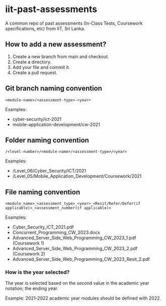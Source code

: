 # iit-past-assessments
A common repo of past assessments (In-Class Tests, Coursework specifications, etc) from IIT, Sri Lanka.

## How to add a new assessment?
1. Create a new branch from main and checkout.
2. Create a directory.
3. Add your file and commit it.
4. Create a pull request.

## Git branch naming convention
`<module-name>/<assessment-type>-<year>`

Examples:
- cyber-security/ict-2021
- mobile-application-development/cw-2021

## Folder naming convention
`/<level-number>/<module-name>/<assessment-type>/<year>`

Examples:
- /Level_06/Cyber_Security/ICT/2021
- /Level_05/Mobile_Application_Development/Coursework/2021

## File naming convention
`<module_name>_<assessment_type>_<year>_<Resit/Refer/Defer(if applicable)>_<assessment_number(if applicable)>`

Examples:
- Cyber_Security_ICT_2021.pdf
- Concurrent_Programming_CW_2023.docx
- Advanced_Server_Side_Web_Programming_CW_2023_1.pdf (Coursework 1)
- Advanced_Server_Side_Web_Programming_CW_2023_2.pdf (Coursework 2)
- Advanced_Server_Side_Web_Programming_CW_2023_Resit_2.pdf

### How is the year selected?
The year is selected based on the second value in the academic year notation; the ending year.

Example: 2021-2022 academic year modules should be defined with 2022.